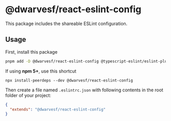 # @dwarvesf/react-eslint-config

This package includes the shareable ESLint configuration.

## Usage

First, install this package

```sh
pnpm add -D @dwarvesf/react-eslint-config @typescript-eslint/eslint-plugin@4.x @typescript-eslint/parser@4.0.1 babel-eslint@10.x eslint@7.x eslint-config-airbnb@18.x eslint-config-airbnb-typescript@12.x eslint-config-prettier@7.x eslint-config-react@1.x eslint-plugin-import@2.x eslint-plugin-jsx-a11y@6.x eslint-plugin-prettier@3.x eslint-plugin-react@7.x eslint-plugin-react-hooks@4.x eslint-plugin-testing-library@3.x
```

If using **npm 5+**, use this shortcut

```
npx install-peerdeps --dev @dwarvesf/react-eslint-config
```

Then create a file named `.eslintrc.json` with following contents in the root
folder of your project:

```json
{
  "extends": "@dwarvesf/react-eslint-config"
}
```
